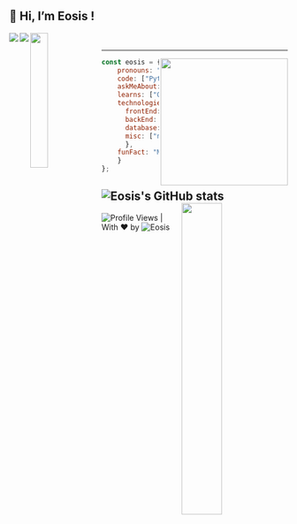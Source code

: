 <h2>👋 Hi, I’m Eosis !</h2> 
<img align='left' src="https://forthebadge.com/images/badges/powered-by-black-magic.svg" >
<img align='left' src="https://forthebadge.com/images/badges/open-source.svg" >
<a href="https://wakatime.com/@Eosis" target="_blank"><img align='left' src="https://wakatime.com/badge/user/00733729-69fe-400b-ade6-fa3662321ebc.svg?style=for-the-badge" width="25%" height="25%"></a>


<br>

---

<img align='right' src="https://media.giphy.com/media/M9gbBd9nbDrOTu1Mqx/giphy.gif" width="230">

```javascript
const eosis = {
    pronouns: "He" | "Him",
    code: ["Python"],
    askMeAbout: ["web dev", "coding", "tech", "gaming"],
    learns: ["Git","Web dev"]
    technologies: {
      frontEnd: [],
      backEnd: [],
      database: ["SQLite"],
      misc: ["nextcord", "pycord", "PIL", "asyncio"]
      },
    funFact: "Most software engineers are self-taught !"
    }
};
```


![Eosis's GitHub stats](https://github-readme-stats.vercel.app/api?username=eosiswastaken&show_icons=true&count_private=true&theme=codeSTACKr)
<img align='right' src='https://github-readme-stats.vercel.app/api/top-langs/?username=EosisWasTaken&langs_count=10&theme=codeSTACKr&layout=compact' width="38%" height="38%">
---
![Profile Views](https://komarev.com/ghpvc/?username=EosisWasTaken&style=flat-square&label=Views&color=yellow) | With ❤️ by ![Eosis](https://github.com/EosisWasTaken)


<!-- ![GitHub metrics](https://metrics.lecoq.io/eosiswastaken) -->  
